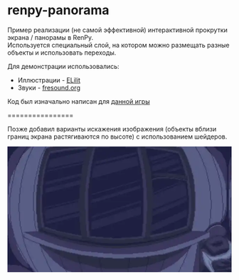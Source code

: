 # renpy-panorama
Пример реализации (не самой эффективной) интерактивной прокрутки экрана / панорамы в RenPy. <br/>
Используется специальный слой, на котором можно размещать разные объекты и использовать переходы.

Для демонстрации использовались:
* Иллюстрации - [ELilit](https://vk.com/elilit)
* Звуки - [fresound.org](https://freesound.org)

Код был изначально написан для [данной игры](https://sena-180.itch.io/delicious)

================

Позже добавил варианты искажения изображения (объекты вблизи границ экрана растягиваются по высоте) с использованием шейдеров.

<img src="shadered.webp"/>
